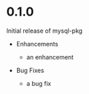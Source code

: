 # 0.1.0

Initial release of mysql-pkg

* Enhancements
  * an enhancement

* Bug Fixes
  * a bug fix
